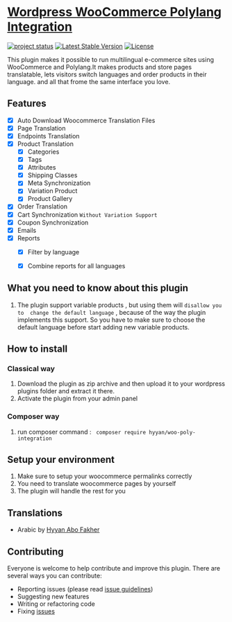 # [Wordpress  WooCommerce Polylang Integration ](https://github.com/hyyan/woo-poly-integration/)

[![project status](http://stillmaintained.com/hyyan/woo-poly-integration.png)](http://stillmaintained.com/hyyan/woo-poly-integration)
[![Latest Stable Version](https://poser.pugx.org/hyyan/woo-poly-integration/v/stable.svg)](https://packagist.org/packages/hyyan/woo-poly-integration)
[![License](https://poser.pugx.org/hyyan/woo-poly-integration/license.svg)](https://packagist.org/packages/hyyan/woo-poly-integration)


This plugin makes it possible to run multilingual e-commerce sites using
WooCommerce and Polylang.It makes products and store pages translatable, lets 
visitors switch languages and order products in their language. and all that frome 
the same interface you love.

## Features

- [x] Auto Download Woocommerce Translation Files
- [x] Page Translation
- [x] Endpoints Translation
- [x] Product Translation
  - [x] Categories
  - [x] Tags
  - [x] Attributes
  - [x] Shipping Classes
  - [x] Meta Synchronization
  - [x] Variation Product
  - [x] Product Gallery
- [x] Order Translation
- [x] Cart Synchronization `Without Variation Support`
- [x] Coupon Synchronization
- [x] Emails
- [x] Reports
  - [x] Filter by language
  - [x] Combine reports for all languages


## What you need to know about this plugin

1. The plugin support variable products , but using them will `disallow you to 
  change the default language` , because of the way the plugin implements this
  support. So you have to make sure to choose the default language before start
  adding new variable products.

## How to install

### Classical way

1. Download the plugin as zip archive and then upload it to your wordpress plugins folder and
extract it there.
2. Activate the plugin from your admin panel

### Composer way

1. run composer command : ``` composer require hyyan/woo-poly-integration```

## Setup your environment

1. Make sure to setup your woocommerce permalinks correctly
2. You need to translate woocommerce pages by yourself
3. The plugin will handle the rest for you

## Translations

* Arabic by [Hyyan Abo Fakher](https://github.com/hyyan)

## Contributing

Everyone is welcome to help contribute and improve this plugin. There are several
ways you can contribute:

* Reporting issues (please read [issue guidelines](https://github.com/necolas/issue-guidelines))
* Suggesting new features
* Writing or refactoring code
* Fixing [issues](https://github.com/hyyan/woo-poly-integration/issues)
